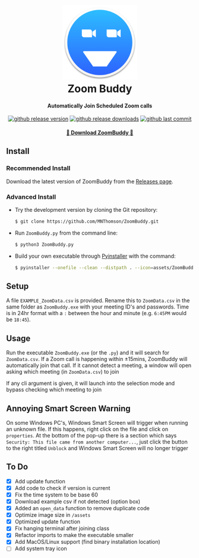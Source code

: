<h1 align="center">
		<a href="https://github.com/MNThomson/ZoomBuddy">
			<img src=assets/ZoomBuddy.png alt="ZoomBuddy Logo" width="200">
		</a>
	<br>
		Zoom Buddy
	<br>
</h1>
<h4 align="center">
	Automatically Join Scheduled Zoom calls
</h4>
<p align="center">
  <a href="https://github.com/MNThomson/ZoomBuddy/releases/latest"><img src="https://img.shields.io/github/release/MNThomson/ZoomBuddy.svg?style=for-the-badge" alt="github release version"></a>
  <a href="https://github.com/MNThomson/ZoomBuddy/releases/latest"><img src="https://img.shields.io/github/downloads/MNThomson/ZoomBuddy/total?style=for-the-badge" alt="github release downloads"></a>
  <a href="https://github.com/MNThomson/ZoomBuddy/commits"><img src="https://img.shields.io/github/last-commit/MNThomson/ZoomBuddy?style=for-the-badge" alt="github last commit"></a>
</p>
<h4 align="center">
	<a href="https://github.com/MNThomson/ZoomBuddy/releases/latest">
		🔰 Download ZoomBuddy 🔰
	</a>
</h4>


## Install

### Recommended Install

Download the latest version of ZoomBuddy from the [Releases page](https://github.com/MNThomson/ZoomBuddy/releases/latest).

### Advanced Install

- Try the development version by cloning the Git repository:
	```sh
	$ git clone https://github.com/MNThomson/ZoomBuddy.git
	```

- Run `ZoomBuddy.py` from the command line:
	```sh
	$ python3 ZoomBuddy.py
	```

- Build your own executable through [Pyinstaller](https://pypi.org/project/pyinstaller) with the command:
	```sh
	$ pyinstaller --onefile --clean --distpath . --icon=assets/ZoomBuddy.ico ZoomBuddy.py
	```

## Setup

A file `EXAMPLE_ZoomData.csv` is provided. Rename this to `ZoomData.csv` in the same folder as `ZoomBuddy.exe` with your meeting ID's and passwords. Time is in 24hr format with a `:` between the hour and minute (e.g. `6:45PM` would be `18:45`).

## Usage

Run the executable `ZoomBuddy.exe` (or the `.py`) and it will search for `ZoomData.csv`. If a Zoom call is happening within ±15mins, ZoomBuddy will automatically join that call. If it cannot detect a meeting, a window will open asking which meeting (in `ZoomData.csv`) to join

If any cli argument is given, it will launch into the selection mode and bypass checking which meeting to join

## Annoying Smart Screen Warning

On some Windows PC's, Windows Smart Screen will trigger when running an unknown file. If this happens, right click on the file and click on `properties`. At the bottom of the pop-up there is a section which says `Security: This file came from another computer...`, just click the button to the right titled `Unblock` and Windows Smart Screen will no longer trigger

## To Do

- [x] Add update function
- [x] Add code to check if version is current
- [x] Fix the time system to be base 60
- [x] Download example csv if not detected (option box)
- [x] Added an `open_data` function to remove duplicate code
- [x] Optimize image size in `/assets`
- [x] Optimized update function
- [x] Fix hanging terminal after joining class
- [x] Refactor imports to make the executable smaller
- [x] Add MacOS/Linux support (find binary installation location)
- [ ] Add system tray icon